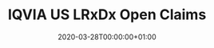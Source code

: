 ---
title: "IQVIA US LRxDx Open Claims"
subtitle: ""
summary: "Pre-adjudicated claims at the anonymized patient level collected from office-based physicians and specialists via office management software and clearinghouse switch sources for the purpose of reimbursement. "
owner:
    organisation: "IQVIA"
    lead: "Kristin Kostka"
    alternate: ""
country: "USA"
type: "Insurance claims"
omop: "CDM v5.3"
dbms: "AWS Redshift"
patient_count: "654m"
has_covid: "N"
first_time: "No"
data_history: "2010 – "
references: [""]

authors: 
    - "Kristin Kostka"
tags: []
categories: ["dataset"]
date: 2020-03-28T00:00:00+01:00
lastmod: 2020-03-28T00:00:00+01:00
featured: false
draft: true

links:
    - icon: globe
      icon_pack: fas
      name: More information
      url: ""
image:
      placement: 1
      caption: ""
      focal_point: ""
      preview_only: false
      alt_text: ""
projects: []
---